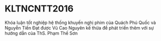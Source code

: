 # KLTNCNTT2016
Khóa luận tốt nghiệp hệ thống khuyến nghị phim của Quách Phú Quốc và Nguyễn Tiến Đạt được Vũ Cao Nguyên kế thừa để phát triển thêm với sự hướng dẫn của  ThS. Phạm Thế Sơn
